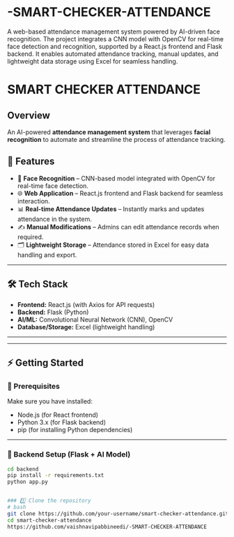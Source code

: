 # -SMART-CHECKER-ATTENDANCE
A web-based attendance management system powered by AI-driven face recognition. The project integrates a CNN model with OpenCV for real-time face detection and recognition, supported by a React.js frontend and Flask backend. It enables automated attendance tracking, manual updates, and lightweight data storage using Excel for seamless handling.

# SMART CHECKER ATTENDANCE 
## Overview  

An AI-powered **attendance management system** that leverages **facial recognition** to automate and streamline the process of attendance tracking.  

## 🚀 Features  
- 🤖 **Face Recognition** – CNN-based model integrated with OpenCV for real-time face detection.  
- 🌐 **Web Application** – React.js frontend and Flask backend for seamless interaction.  
- 📊 **Real-time Attendance Updates** – Instantly marks and updates attendance in the system.  
- ✍️ **Manual Modifications** – Admins can edit attendance records when required.  
- 🗂 **Lightweight Storage** – Attendance stored in Excel for easy data handling and export.  

---

## 🛠 Tech Stack  
- **Frontend:** React.js (with Axios for API requests)  
- **Backend:** Flask (Python)  
- **AI/ML:** Convolutional Neural Network (CNN), OpenCV  
- **Database/Storage:** Excel (lightweight handling)  

---


---

## ⚡ Getting Started  

### 🔹 Prerequisites  
Make sure you have installed:  
- Node.js (for React frontend)  
- Python 3.x (for Flask backend)  
- pip (for installing Python dependencies)  

---

### 🔹 Backend Setup (Flask + AI Model)  
```bash
cd backend
pip install -r requirements.txt
python app.py


### 1️⃣ Clone the repository  
# bash
git clone https://github.com/your-username/smart-checker-attendance.git
cd smart-checker-attendance
https://github.com/vaishnavipabbineedi/-SMART-CHECKER-ATTENDANCE
